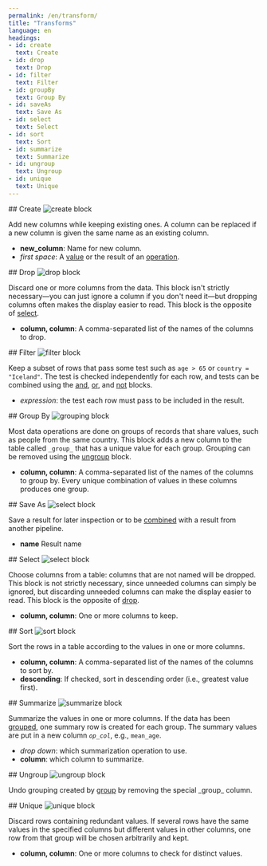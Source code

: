 ```yaml
---
permalink: /en/transform/
title: "Transforms"
language: en
headings:
- id: create
  text: Create
- id: drop
  text: Drop
- id: filter
  text: Filter
- id: groupBy
  text: Group By
- id: saveAs
  text: Save As
- id: select
  text: Select
- id: sort
  text: Sort
- id: summarize
  text: Summarize
- id: ungroup
  text: Ungroup
- id: unique
  text: Unique
---
```


<div id="create" markdown="1">
## Create

<img class="block" src="{{page.permalink | append: 'create.svg' | relative_url}}" alt="create block"/>

Add new columns while keeping existing ones.
A column can be replaced if a new column is given the same name as an existing column.

- **new_column**: Name for new column.
- *first space*: A [value](../value/) or the result of an [operation](../operation/).
</div>

<div id="drop" markdown="1">
## Drop

<img class="block" src="{{page.permalink | append: 'drop.svg' | relative_url}}" alt="drop block"/>

Discard one or more columns from the data.
This block isn't strictly necessary—you can just ignore a column if you don't need it—but
dropping columns often makes the display easier to read.
This block is the opposite of [select](../transform/#select).

- **column, column**: A comma-separated list of the names of the columns to drop.
</div>

<div id="filter" markdown="1">
## Filter

<img class="block" src="{{page.permalink | append: 'filter.svg' | relative_url}}" alt="filter block"/>

Keep a subset of rows that pass some test such as `age > 65` or `country = "Iceland"`.
The test is checked independently for each row,
and tests can be combined using the [and](../operation/#logical),
[or](../operation/#logical),
and [not](../operation/#not) blocks.

-  *expression*: the test each row must pass to be included in the result.
</div>

<div id="groupBy" markdown="1">
## Group By

<img class="block" src="{{page.permalink | append: 'groupby.svg' | relative_url}}" alt="grouping block"/>

Most data operations are done on groups of records that share values, such as people from the same country.
This block adds a new column to the table called `_group_` that has a unique value for each group.
Grouping can be removed using the [ungroup](../transform/#ungroup) block.

- **column, column**: A comma-separated list of the names of the columns to group by.
  Every unique combination of values in these columns produces one group.
</div>

<div id="saveAs" markdown="1">
## Save As

<img class="block" src="{{page.permalink | append: 'select.svg' | relative_url}}" alt="select block"/>

Save a result for later inspection or to be [combined](../combine/) with a result from another pipeline.

- **name** Result name
</div>

<div id="select" markdown="1">
## Select

<img class="block" src="{{page.permalink | append: 'select.svg' | relative_url}}" alt="select block"/>

Choose columns from a table: columns that are not named will be dropped.
This block is not strictly necessary,
since unneeded columns can simply be ignored,
but discarding unneeded columns can make the display easier to read.
This block is the opposite of [drop](../transform/#drop).

- **column, column**: One or more columns to keep.
</div>

<div id="sort" markdown="1">
## Sort

<img class="block" src="{{page.permalink | append: 'sort.svg' | relative_url}}" alt="sort block"/>

Sort the rows in a table according to the values in one or more columns.

- **column, column**: A comma-separated list of the names of the columns to sort by.
- **descending**: If checked, sort in descending order (i.e., greatest value first).
</div>

<div id="summarize" markdown="1">
## Summarize

<img class="block" src="{{page.permalink | append: 'summarize.svg' | relative_url}}" alt="summarize block"/>

Summarize the values in one or more columns.
If the data has been [grouped](../transform/#group),
one summary row is created for each group.
The summary values are put in a new column <code><em>op</em>\_<em>col</em></code>,
e.g., <code>mean\_age</code>.

-   *drop down*: which summarization operation to use.
-   **column**: which column to summarize.
</div>

<div id="ungroup" markdown="1">
## Ungroup

<img class="block" src="{{page.permalink | append: 'ungroup.svg' | relative_url}}" alt="ungroup block"/>

Undo grouping created by [group](../transform/#group)
by removing the special \_group\_ column.
</div>

<div id="unique" markdown="1">
## Unique

<img class="block" src="{{page.permalink | append: 'unique.svg' | relative_url}}" alt="unique block"/>

Discard rows containing redundant values.
If several rows have the same values in the specified columns
but different values in other columns,
one row from that group will be chosen arbitrarily and kept.

- **column, column**: One or more columns to check for distinct values.
</div>
